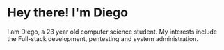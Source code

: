 # Hey there! I'm Diego

I am Diego, a 23 year old computer science student. My interests include the Full-stack development, pentesting and system administration.
